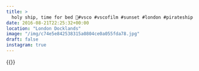 ```yaml
---
title: >
  holy ship, time for bed 🌙#vsco #vscofilm #sunset #london #pirateship #docklands #dusk #sky
date: 2016-08-21T22:25:32+00:00
location: "London Docklands"
image: "/img/c74e5e842538315a0804ce0a055fda78.jpg"
draft: false
instagram: true
---
```


{{<photo src="/img/c74e5e842538315a0804ce0a055fda78.jpg">}}
